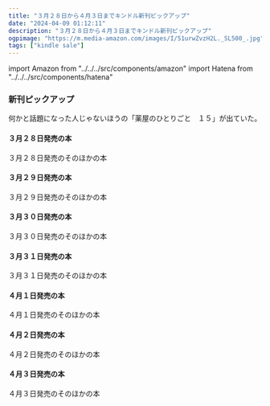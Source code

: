 ```yaml
---
title: "３月２８日から４月３日までキンドル新刊ピックアップ"
date: "2024-04-09 01:12:11"
description: "３月２８日から４月３日までキンドル新刊ピックアップ"
ogpimage: "https://m.media-amazon.com/images/I/51urwZvzH2L._SL500_.jpg"
tags: ["kindle sale"]
---
```

import Amazon from "../../../src/components/amazon"
import Hatena from "../../../src/components/hatena"

### 新刊ピックアップ
何かと話題になった人じゃないほうの「薬屋のひとりごと　１５」が出ていた。



#### ３月２８日発売の本

<Amazon asin="B0CYP9ZPL7" />
<Amazon asin="B0CWYDCGYP" />
<Amazon asin="B0CW1FVPCX" />
<Amazon asin="B0CZ37T33N" />
<Amazon asin="B0CW17TJ51" />
<Amazon asin="B0CZ3VRNH9" />
<Amazon asin="B0CZ2ZTJJZ" />
<Amazon asin="B0CVND6QCX" />
<Amazon asin="B0CW1JPC2H" />
<Amazon asin="B0CW1FVPCX" />
<Amazon asin="B0CXX36NS6" />
<Amazon asin="B0CXX3WC7D" />
<Amazon asin="B0CXX7RG5F" />
<Amazon asin="B0CZ3FKXWS" />

３月２８日発売のそのほかの本<Hatena src="https://kyukyunyorituryo.github.io/new_epub/html/20240328.html" title=""/>
#### ３月２９日発売の本

<Amazon asin="B0CVN5LL7G" />
<Amazon asin="B0CZ37DT6H" />
<Amazon asin="B0CYSLKYHH" />
<Amazon asin="B0CWNS3H3N" />
<Amazon asin="B0CWPBXRB2" />
<Amazon asin="B0CWNSTV1R" />
<Amazon asin="B0CWNT46JZ" />
<Amazon asin="B0CWNT3QXJ" />
<Amazon asin="B0CW175GDY" />
<Amazon asin="B0CTHR8Q9T" />
<Amazon asin="B0CW18NBPG" />
<Amazon asin="B0CXLVTBN7" />
<Amazon asin="B0CW9GFDYZ" />
<Amazon asin="B0CW1J8FCG" />
<Amazon asin="B0CW1DWC2G" />
<Amazon asin="B0CY2H7JBW" />
<Amazon asin="B0CYL6N7WP" />


３月２９日発売のそのほかの本<Hatena src="https://kyukyunyorituryo.github.io/new_epub/html/20240329.html" title=""/>
#### ３月３０日発売の本

<Amazon asin="B0CW1GN6SQ" />
<Amazon asin="B0CYH2X5HK" />
<Amazon asin="B0CYH19B1Z" />
<Amazon asin="B0CW1GBJ5L" />
<Amazon asin="B0CYH19B1Z" />

３月３０日発売のそのほかの本<Hatena src="https://kyukyunyorituryo.github.io/new_epub/html/20240330.html" title=""/>
#### ３月３１日発売の本

<Amazon asin="B0CW1HK9X2" />
<Amazon asin="B0CW1KTHJ5" />
<Amazon asin="B0CWJ4F5BX" />
<Amazon asin="B0CY3588Q9" />
<Amazon asin="B0CV4VGYCN" />
<Amazon asin="B0CYPLN3KM" />
<Amazon asin="B0CW1LHJP5" />
<Amazon asin="B0CYKPGRWY" />

３月３１日発売のそのほかの本<Hatena src="https://kyukyunyorituryo.github.io/new_epub/html/20240331.html" title=""/>
#### ４月１日発売の本

<Amazon asin="B0CW19LFZG" />
<Amazon asin="B0CZ3P1K9S" />
<Amazon asin="B0CVWZWDFB" />
<Amazon asin="B0CVX6HP8Z" />
<Amazon asin="B0CW9RPQZT" />
<Amazon asin="B0CWC7RZKH" />
<Amazon asin="B0CWTGK3KJ" />
<Amazon asin="B0CWFG1N83" />
<Amazon asin="B0CTHQW6VP" />
<Amazon asin="B0CW1L9ZHL" />
<Amazon asin="B0CYSV9TW6" />
<Amazon asin="B0CW1M4YP1" />
<Amazon asin="B0CW1FWNL9" />
<Amazon asin="B0CX9J47FC" />
<Amazon asin="B0CWTJXGFJ" />
<Amazon asin="B0CWBBBK2L" />

４月１日発売のそのほかの本<Hatena src="https://kyukyunyorituryo.github.io/new_epub/html/20240401.html" title=""/>
#### ４月２日発売の本

<Amazon asin="B0CYZ9ZJ1H" />
<Amazon asin="B0CYT1WHW5" />
<Amazon asin="B0CW1KT3LJ" />
<Amazon asin="B0CYZ9FP5Q" />
<Amazon asin="B0CZ73VKVY" />
<Amazon asin="B0CTHPRD4R" />
<Amazon asin="B0CW1FMRMM" />
<Amazon asin="B0CZ8K6Z7M" />

４月２日発売のそのほかの本<Hatena src="https://kyukyunyorituryo.github.io/new_epub/html/20240402.html" title=""/>
#### ４月３日発売の本

<Amazon asin="B0CYZM5NWK" />
<Amazon asin="B0CX9CF93X" />
<Amazon asin="B0CVX2DNHG" />
<Amazon asin="B0CTM9T6F1" />
<Amazon asin="B0CWKMQ8RK" />
<Amazon asin="B0CW199K72" />
<Amazon asin="B0CWRZJ862" />
<Amazon asin="B0CYH2NXDB" />

４月３日発売のそのほかの本<Hatena src="https://kyukyunyorituryo.github.io/new_epub/html/20240403.html" title=""/>